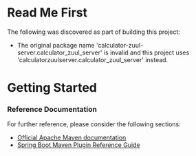 # Read Me First
The following was discovered as part of building this project:

* The original package name 'calculator-zuul-server.calculator_zuul_server' is invalid and this project uses 'calculatorzuulserver.calculator_zuul_server' instead.

# Getting Started

### Reference Documentation
For further reference, please consider the following sections:

* [Official Apache Maven documentation](https://maven.apache.org/guides/index.html)
* [Spring Boot Maven Plugin Reference Guide](https://docs.spring.io/spring-boot/docs/2.1.13.RELEASE/maven-plugin/)


